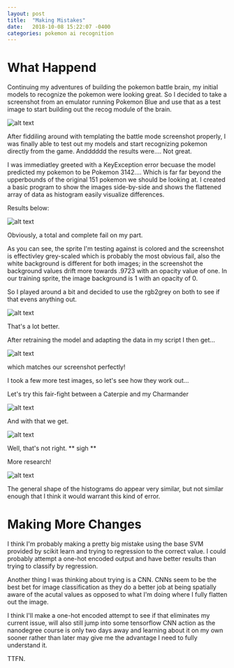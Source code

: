 ```yaml
---
layout: post
title:  "Making Mistakes"
date:   2018-10-08 15:22:07 -0400
categories: pokemon ai recognition
---
```


[test_screen]: https://image.ibb.co/mNvtTp/test-image.png "Bulbasaur"
[other_screen]:https://image.ibb.co/j619jU/caterpie-char-test.png "This one will hurt"
[non_fixed]: https://image.ibb.co/jVBjjU/analysis-non-gray.png "Yep, that's bad"
[fixed]: https://image.ibb.co/crmOdp/analysis-gray-scaled.png "That's better"
[char_gas]: https://image.ibb.co/mQ3NM9/char-gas-breakdown.png "They don't look THAT similar"

[success]:https://image.ibb.co/dV0Vr9/accurate-pokemon.png "WOOOOOOO"
[failure]:https://image.ibb.co/d5W3B9/uh-oh-pokemon.png ":("

# What Happend

Continuing my adventures of building the pokemon battle brain, my initial models to recognize the pokemon were looking great. So I decided to take a screenshot from an emulator running Pokemon Blue and use that as a test image to start building out the recog module of the brain. 

![alt text][test_screen]

After fiddiling around with templating the battle mode screenshot properly, I was finally able to test out my models and start recognizing pokemon directly from the game. Andddddd the results were.... Not great.

I was immediatley greeted with a KeyException error becuase the model predicted my pokemon to be Pokemon 3142.... Which is far far beyond the upperbounds of the original 151 pokemon we should be looking at. I created a basic program to show the images side-by-side and shows the flattened array of data as histogram easily visualize differences.

Results below:

![alt text][non_fixed]

Obviously, a total and complete fail on my part.

As you can see, the sprite I'm testing against is colored and the screenshot is effectivley grey-scaled which is probably the most obvious fail, also the white background is different for both images; in the screenshot the background values drift more towards .9723 with an opacity value of one. In our training sprite, the image background is 1 with an opacity of 0.

So I played around a bit and decided to use the rgb2grey on both to see if that evens anything out.

![alt text][fixed]

That's a lot better.

After retraining the model and adapting the data in my script I then get...

![alt text][success]

which matches our screenshot perfectly!

I took a few more test images, so let's see how they work out...

Let's try this fair-fight between a Caterpie and my Charmander

![alt text][other_screen]

And with that we get.

![alt text][failure]

Well, that's not right. ** sigh **

More research!

![alt text][char_gas]

The general shape of the histograms do appear very similar, but not similar enough that I think it would warrant this kind of error.

# Making More Changes

I think I'm probably making a pretty big mistake using the base SVM provided by scikit learn and trying to regression to the correct value. I could probably attempt a one-hot encoded output and have better results than trying to classify by regression.

Another thing I was thinking about trying is a CNN. CNNs seem to be the best bet for image classification as they do a better job at being spatially aware of the acutal values as opposed to what I'm doing where I fully flatten out the image.

I think I'll make a one-hot encoded attempt to see if that eliminates my current issue, will also still jump into some tensorflow CNN action as the nanodegree course is only two days away and learning about it on my own sooner rather than later may give me the advantage I need to fully understand it.

TTFN.


